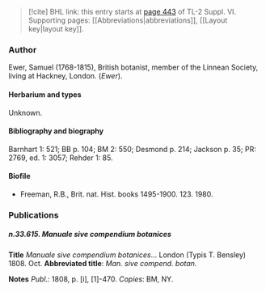 > [!cite] BHL link: this entry starts at [page 443](https://www.biodiversitylibrary.org/item/103835#page/453/mode/1up) of TL-2 Suppl. VI.
> Supporting pages: [[Abbreviations|abbreviations]], [[Layout key|layout key]].

### Author

Ewer, Samuel (1768-1815), British botanist, member of the Linnean Society, living at Hackney, London. (*Ewer*).

#### Herbarium and types

Unknown.

#### Bibliography and biography

Barnhart 1: 521; BB p. 104; BM 2: 550; Desmond p. 214; Jackson p. 35; PR: 2769, ed. 1: 3057; Rehder 1: 85.

#### Biofile

- Freeman, R.B., Brit. nat. Hist. books 1495-1900. 123. 1980.

### Publications

##### n.33.615. Manuale sive compendium botanices

**Title**
*Manuale sive compendium botanices*... London (Typis T. Bensley) 1808. Oct.
**Abbreviated title**: *Man. sive compend. botan.*

**Notes**
*Publ*.: 1808, p. \[i\], \[1\]-470. *Copies*: BM, NY.

